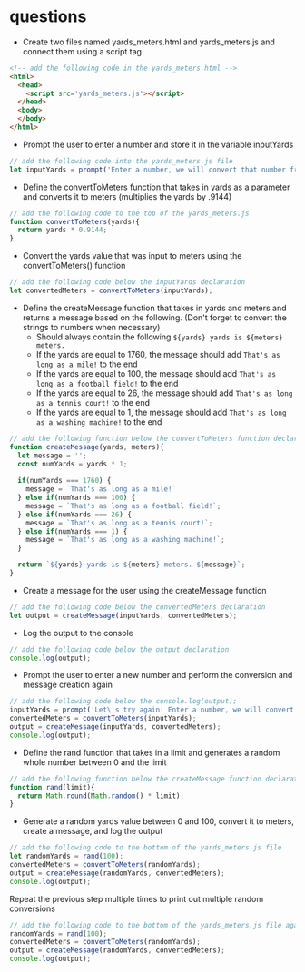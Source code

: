 # questions

- Create two files named yards_meters.html and yards_meters.js and connect them using a script tag

```html
<!-- add the following code in the yards_meters.html -->
<html>
  <head>
    <script src='yards_meters.js'></script>
  </head>
  <body>
  </body>
</html>
```

- Prompt the user to enter a number and store it in the variable inputYards
  
```js
// add the following code into the yards_meters.js file
let inputYards = prompt('Enter a number, we will convert that number from yards to meters');
```

- Define the convertToMeters function that takes in yards as a parameter and converts it to meters (multiplies the yards by .9144)

```js
// add the following code to the top of the yards_meters.js
function convertToMeters(yards){
  return yards * 0.9144;
}
```

- Convert the yards value that was input to meters using the convertToMeters() function

```js
// add the following code below the inputYards declaration
let convertedMeters = convertToMeters(inputYards);
```

- Define the createMessage function that takes in yards and meters and returns a message based on the following. (Don't forget to convert the strings to numbers when necessary)
  - Should always contain the following `${yards} yards is ${meters} meters.`
  - If the yards are equal to 1760, the message should add `That's as long as a mile!` to the end
  - If the yards are equal to 100, the message should add `That's as long as a football field!` to the end
  - If the yards are equal to 26, the message should add `That's as long as a tennis court!` to the end
  - If the yards are equal to 1, the message should add `That's as long as a washing machine!` to the end

```js
// add the following function below the convertToMeters function declaration
function createMessage(yards, meters){
  let message = '';
  const numYards = yards * 1;
  
  if(numYards === 1760) {
    message = `That's as long as a mile!`
  } else if(numYards === 100) {
    message = `That's as long as a football field!`;
  } else if(numYards === 26) {
    message = `That's as long as a tennis court!`;
  } else if(numYards === 1) {
    message = `That's as long as a washing machine!`;
  }

  return `${yards} yards is ${meters} meters. ${message}`;
}
```

- Create a message for the user using the createMessage function

```js
// add the following code below the convertedMeters declaration
let output = createMessage(inputYards, convertedMeters);
```

- Log the output to the console

```js
// add the following code below the output declaration
console.log(output);
```

- Prompt the user to enter a new number and perform the conversion and message creation again

```js
// add the following code below the console.log(output);
inputYards = prompt('Let\'s try again! Enter a number, we will convert that number from yards to meters');
convertedMeters = convertToMeters(inputYards);
output = createMessage(inputYards, convertedMeters);
console.log(output);
```

- Define the rand function that takes in a limit and generates a random whole number between 0 and the limit

```js
// add the following function below the createMessage function declaration
function rand(limit){
  return Math.round(Math.random() * limit);
}
```

- Generate a random yards value between 0 and 100, convert it to meters, create a message, and log the output

```js
// add the following code to the bottom of the yards_meters.js file
let randomYards = rand(100); 
convertedMeters = convertToMeters(randomYards);
output = createMessage(randomYards, convertedMeters);
console.log(output);
```

Repeat the previous step multiple times to print out multiple random conversions

```js
// add the following code to the bottom of the yards_meters.js file again
randomYards = rand(100); 
convertedMeters = convertToMeters(randomYards);
output = createMessage(randomYards, convertedMeters);
console.log(output);
```
